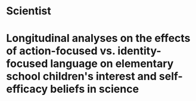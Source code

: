 # Scientist 
# Longitudinal analyses on the effects of action-focused vs. identity-focused language on elementary school children's interest and self-efficacy beliefs in science 
